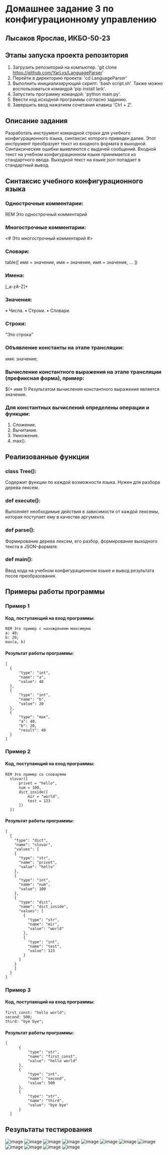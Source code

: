 # Домашнее задание 3 по конфигурационному управлению
## Лысаков Ярослав, ИКБО-50-23
## Этапы запуска проекта репозитория
1. Загрузить репозиторий на компьютер. 'git clone https://github.com/YarLys/LanguageParser'
2. Перейти в директорию проекта: 'cd LanguageParser'
3. Выполнить инициализирующий скрипт: 'bash script.sh'. Также можно воспользоваться командой 'pip install lark'.
4. Запустить программу командой: 'python main.py'.
5. Ввести код исходной программы согласно заданию.
6. Завершить ввод нажатием сочетания клавиш 'Ctrl + Z'.
## Описание задания
Разработать инструмент командной строки для учебного конфигурационного
языка, синтаксис которого приведен далее. Этот инструмент преобразует текст из
входного формата в выходной. Синтаксические ошибки выявляются с выдачей
сообщений.
Входной текст на учебном конфигурационном языке принимается из
стандартного ввода. Выходной текст на языке json попадает в стандартный
вывод.
## Синтаксис учебного конфигурационного языка
### Однострочные комментарии:
REM Это однострочный комментарий
### Многострочные комментарии:
<#
Это многострочный
комментарий
#>
### Словари:
table([
 имя = значение,
 имя = значение,
 имя = значение,
 ...
])
### Имена:
[_a-zA-Z]+
### Значения:
• Числа.
• Строки.
• Словари.
### Строки:
"Это строка"
### Объявление константы на этапе трансляции:
имя: значение;
### Вычисление константного выражения на этапе трансляции (префиксная форма), пример:
$(+ имя 1)
Результатом вычисления константного выражения является значение.
### Для константных вычислений определены операции и функции:
1. Сложение.
2. Вычитание.
3. Умножение.
4. max().

## Реализованные функции
### class Tree():
Содержит функции по каждой возможности языка. Нужен для разбора дерева лексем.
### def execute():
Выполняет необходимые действия в зависимости от каждой лексемы, которая поступает ему в качестве аргумента.
### def parse():
Формирование дерева лексем, его разбор, формирование выходного текста в JSON-формате.
### def main():
Ввод кода на учебном конфигурационном языке и вывод результата после преобразования.

## Примеры работы программы
### Пример 1
#### Код, поступающий на вход программы:
  ```
  REM Это пример с нахождением максимума 
  a: 40;
  b: 20;
  max(a, b)
  ```
#### Результат работы программы:
  ```
  [
    {
        "type": "int",
        "name": "a",
        "value": 40
    },
    {
        "type": "int",
        "name": "b",
        "value": 20
    },
    {
        "type": "max",
        "a": 40,
        "b": 20,
        "result": 40
    }
  ]
  ```
### Пример 2
#### Код, поступающий на вход программы:
  ```
  REM Это пример со словарями 
    slovar([
        privet = "hello",
        num = 100,
        dict_inside([
            mir = "world",
            test = 123
        ])
    ])
  ```
#### Результат работы программы:
  ```
  [
    {
      "type": "dict",
      "name": "slovar",
      "values": [
      {
        "type": "str",
        "name": "privet",
        "value": "hello"
      },
      {
        "type": "int",
        "name": "num",
        "value": 100
      },
      {
        "type": "dict",
        "name": "dict_inside",
        "values": [
          {
            "type": "str",
            "name": "mir",
            "value": "world"
          },
          {
            "type": "int",
            "name": "test",
            "value": 123
          }
        ]
      }
      ]
    }
  ]
  ```
### Пример 3
#### Код, поступающий на вход программы:
  ```
  first_const: "hello world";
  second: 500;
  third: "bye bye";
  ```
#### Результат работы программы:
  ```
  [
        {
            "type": "str",
            "name": "first_const",
            "value": "hello world"
        },
        {
            "type": "int",
            "name": "second",
            "value": 500
        },
        {
            "type": "str",
            "name": "third",
            "value": "bye bye"
        }
    ]
  ```
## Результаты тестирования
![image](https://github.com/user-attachments/assets/70d47fb3-a6c5-4684-9e66-83fb623f2198)
![image](https://github.com/user-attachments/assets/effca65a-da5e-4dfe-8705-4a0919084228)
![image](https://github.com/user-attachments/assets/0bb20d14-5bf2-46b0-b92b-253513be6f5e)
![image](https://github.com/user-attachments/assets/6ebc71e9-1f89-49b6-a0ef-a7a66e2bec9b)
![image](https://github.com/user-attachments/assets/9876a18d-b23f-4ef7-8d3f-681483575a17)
![image](https://github.com/user-attachments/assets/c7da9bcf-c518-47c8-bc83-585db2c313e7)
![image](https://github.com/user-attachments/assets/2c834686-ad67-4090-b379-a3f37af04b5d)
![image](https://github.com/user-attachments/assets/1f0c40ae-95cc-4d84-9607-2bd80eb8832a)
![image](https://github.com/user-attachments/assets/1fd16bfa-d452-4268-bf89-59ef0ac77bc9)
![image](https://github.com/user-attachments/assets/c35af375-ba25-4ec9-b195-503934659fd8)
![image](https://github.com/user-attachments/assets/10188416-5e15-4cb8-a240-c533d93a96a6)
![image](https://github.com/user-attachments/assets/021c281a-1316-4c7e-85b2-bd709fde4c55)

